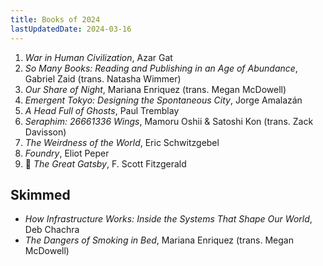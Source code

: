 ```yaml
---
title: Books of 2024
lastUpdatedDate: 2024-03-16
---
```


1. *War in Human Civilization*, Azar Gat
2. *So Many Books: Reading and Publishing in an Age of Abundance*, Gabriel Zaid (trans. Natasha Wimmer)
3. *Our Share of Night*, Mariana Enriquez (trans. Megan McDowell)
4. *Emergent Tokyo: Designing the Spontaneous City*, Jorge Amalazán
5. *A Head Full of Ghosts*, Paul Tremblay
6. *Seraphim: 26661336 Wings*, Mamoru Oshii & Satoshi Kon (trans. Zack Davisson)
7. *The Weirdness of the World*, Eric Schwitzgebel
8. *Foundry*, Eliot Peper
9. 🔁 *The Great Gatsby*, F. Scott Fitzgerald

## Skimmed

- *How Infrastructure Works: Inside the Systems That Shape Our World*, Deb Chachra
- *The Dangers of Smoking in Bed*, Mariana Enriquez (trans. Megan McDowell)
